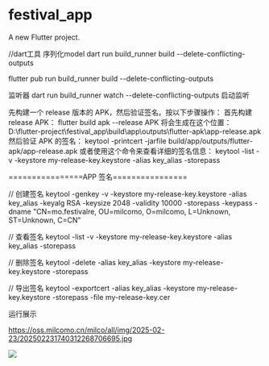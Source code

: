 # festival_app

A new Flutter project.



//dart工具 序列化model
 dart run build_runner build --delete-conflicting-outputs

 flutter pub run build_runner build --delete-conflicting-outputs

 监听器 
 dart run build_runner watch --delete-conflicting-outputs 启动监听



先构建一个 release 版本的 APK，然后验证签名。按以下步骤操作：
首先构建 release APK：
flutter build apk --release
APK 将会生成在这个位置：
D:\flutter-project\festival_app\build\app\outputs\flutter-apk\app-release.apk
然后验证 APK 的签名：
keytool -printcert -jarfile build/app/outputs/flutter-apk/app-release.apk
或者使用这个命令来查看详细的签名信息：
keytool -list -v -keystore my-release-key.keystore -alias key_alias -storepass 



================APP 签名================

// 创建签名
keytool -genkey -v -keystore my-release-key.keystore -alias key_alias -keyalg RSA -keysize 2048 -validity 10000 -storepass  -keypass  -dname "CN=mo.festivalre, OU=milcomo, O=milcomo, L=Unknown, ST=Unknown, C=CN"

// 查看签名
keytool -list -v -keystore my-release-key.keystore -alias key_alias -storepass 

// 删除签名
keytool -delete -alias key_alias -keystore my-release-key.keystore -storepass 

// 导出签名
keytool -exportcert -alias key_alias -keystore my-release-key.keystore -storepass  -file my-release-key.cer

运行展示
<img src="https://oss.milcomo.cn/milco/all/img/2025-02-23/202502231740312268706695.jpg" alt=""> 
<img src="https://oss.milcomo.cn/milco/all/img/2025-02-23/202502231740312312291351.jpg" alt=""> 
<img src="https://oss.milcomo.cn/milco/all/img/2025-02-23/202502231740312333982388.jpg" alt=""> 
<img src="https://oss.milcomo.cn/milco/all/img/2025-02-23/202502231740312346235560.jpg" alt=""> 
<img src="https://oss.milcomo.cn/milco/all/img/2025-02-23/202502231740312358170787.jpg" alt=""> 

https://oss.milcomo.cn/milco/all/img/2025-02-23/202502231740312268706695.jpg

![](https://oss.milcomo.cn/milco/all/img/2025-02-23/202502231740312268706695.jpg)